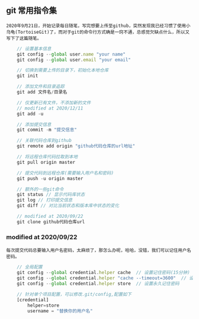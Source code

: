 ## git 常用指令集

    2020年9月21日，开始记录每日随笔，写完想要上传至github，突然发现我已经习惯了使用小乌龟(TortoiseGit)了，而对于git的命令行方式确是一窍不通，总感觉欠缺点什么，所以又写下了这篇随笔。

```javascript
    // 设置基本信息
    git config --global user.name "your name"
    git config --global user.email "your email"

    // 切换到需要上传的目录下，初始化本地仓库
    git init

    // 添加文件和目录追踪
    git add 文件名/目录名

    // 仅更新已有文件，不添加新的文件
    // modified at 2020/12/11
    git add -u

    // 添加提交信息
    git commit -m "提交信息"

    // 关联代码仓库到github
    git remote add origin "github代码仓库的url地址"

    // 将远程仓库代码拉取到本地
    git pull origin master

    // 提交代码到远程仓库(需要输入用户名和密码)
    git push -u origin master
```

```javascript
    // 额外的一些git命令
    git status // 显示代码库状态
    git log // 打印提交信息
    git diff // 对比当前状态和版本库中状态的变化

    // modified at 2020/09/22
    git clone github代码仓库url
```

### modified at 2020/09/22  

    每次提交代码总要输入用户名密码，太麻烦了，那怎么办呢，哈哈，没错，我们可以记住用户名密码。

```javascript
    // 全局配置
    git config --global credential.helper cache  // 设置记住密码(15分钟)
    git config --global credential.helper "cache --timeout=3600"  // 设置记住密码(1小時)
    git config --global credential.helper store  // 设置永久记住密码
    
    // 针对单个项目配置，可以修改.git/config,配置如下
    [credential]
	    helper=store
	    username = "替换你的用户名"
```